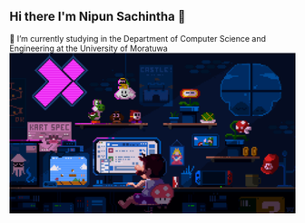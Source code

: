 ## Hi there I'm Nipun Sachintha 👋
🌱 I’m currently studying in the Department of Computer Science and Engineering at the University of Moratuwa
![](https://github.com/NipunSachintha/NipunSachintha/blob/main/225813708-98b745f2-7d22-48cf-9150-083f1b00d6c9.gif)




<!--
**NipunSachintha/NipunSachintha** is a ✨ _special_ ✨ repository because its `README.md` (this file) appears on your GitHub profile.

Here are some ideas to get you started:

- 🔭 I’m currently working on ...
- 🌱 I’m currently learning ...
- 👯 I’m looking to collaborate on ...
- 🤔 I’m looking for help with ...
- 💬 Ask me about ...
- 📫 How to reach me: ...
- 😄 Pronouns: ...
- ⚡ Fun fact: ...
-->
